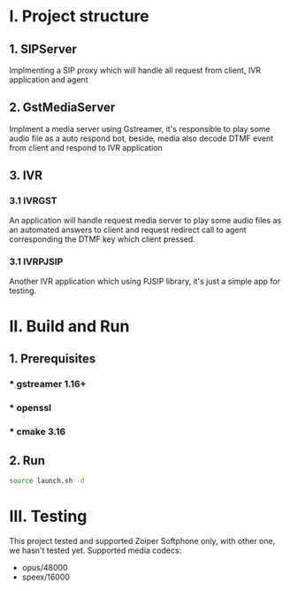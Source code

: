 # I. Project structure

## 1. SIPServer
Implmenting a SIP proxy which will handle all request from client, IVR application and agent

## 2. GstMediaServer
Implment a media server using Gstreamer, it's responsible to play some audio file as a auto respond bot, beside, media also decode DTMF event from client and respond to IVR application

## 3. IVR 
  ### 3.1 IVRGST
  An application will handle request media server to play some audio files as an automated answers to client and request redirect call to agent corresponding the DTMF key which client pressed.

  ### 3.1 IVRPJSIP
  Another IVR application which using PJSIP library, it's just a simple app for testing.


# II. Build and Run

## 1. Prerequisites 

  ### * gstreamer 1.16+
  ### * openssl
  ### * cmake 3.16

## 2. Run
```bash
source launch.sh -d
```

# III. Testing
This project tested and supported Zoiper Softphone only, with other one, we hasn't tested yet.
Supported media codecs:
  - opus/48000
  - speex/16000
